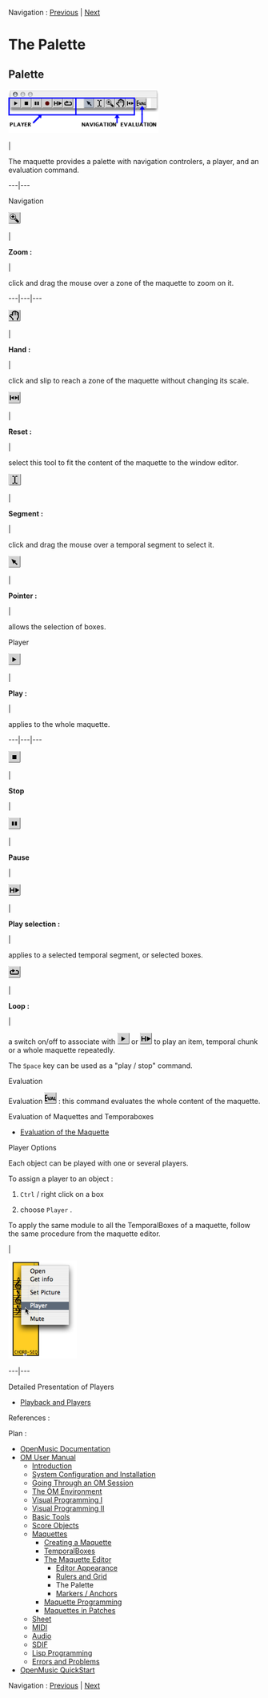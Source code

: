 Navigation : [Previous](Grid%20and%20Rulers "page
précédente\(Rulers and Grid\)") | [Next](Markers "page
suivante\(Markers / Anchors\)")


# The Palette

## Palette

[![](../res/palette_1.png)](../res/palette.png "Cliquez pour agrandir")

|

The maquette provides a palette with navigation controlers, a player, and an
evaluation command.  
  
---|---  
  
Navigation

![](../res/loupe_icon.png)

|

**Zoom :**

|

click and drag the mouse over a zone of the maquette to zoom on it.  
  
---|---|---  
  
![](../res/grab_icon.png)

|

**Hand :**

|

click and slip to reach a zone of the maquette without changing its scale.  
  
![](../res/resize_icon_1.png)

|

**Reset :**

|

select this tool to fit the content of the maquette to the window editor.  
  
![](../res/select_icon.png)

|

**Segment :**

|

click and drag the mouse over a temporal segment to select it.  
  
![](../res/arrow_icon_1.png)

|

**Pointer :**

|

allows the selection of boxes.  
  
Player

![](../res/play_icon_1.png)

|

**Play :**

|

applies to the whole maquette.  
  
---|---|---  
  
![](../res/stop_icon.png)

|

**Stop**

|  
  
![](../res/pause_icon.png)

|

**Pause**

|  
  
![](../res/playselection_icon.png)

|

**Play selection :**

|

applies to a selected temporal segment, or selected boxes.  
  
![](../res/loop_icon.png)

|

**Loop :**

|

a switch on/off to associate with ![](../res/play_icon_1.png) or
![](../res/playselection_icon.png) to play an item, temporal chunk or a whole
maquette repeatedly.  
  
The `Space` key can be used as a "play / stop" command.

Evaluation

Evaluation ![](../res/eval_icon.png) : this command evaluates the whole
content of the maquette.

Evaluation of Maquettes and Temporaboxes

  * [Evaluation of the Maquette](MaquetteEvaluation)

Player Options

Each object can be played with one or several players.

To assign a player to an object :

  1. `Ctrl` / right click on a box 

  2. choose `Player` . 

To apply the same module to all the TemporalBoxes of a maquette, follow the
same procedure from the maquette editor.

|

![](../res/chooseplayer.png)  
  
---|---  
  
Detailed Presentation of Players

  * [Playback and Players](1-Play)

References :

Plan :

  * [OpenMusic Documentation](OM-Documentation)
  * [OM User Manual](OM-User-Manual)
    * [Introduction](00-Sommaire)
    * [System Configuration and Installation](Installation)
    * [Going Through an OM Session](Goingthrough)
    * [The OM Environment](Environment)
    * [Visual Programming I](BasicVisualProgramming)
    * [Visual Programming II](AdvancedVisualProgramming)
    * [Basic Tools](BasicObjects)
    * [Score Objects](ScoreObjects)
    * [Maquettes](Maquettes)
      * [Creating a Maquette](Maquette)
      * [TemporalBoxes](TemporalBoxes)
      * [The Maquette Editor](Editor)
        * [Editor Appearance](EditorAppearance)
        * [Rulers and Grid](Grid%20and%20Rulers)
        * The Palette
        * [Markers / Anchors](Markers)
      * [Maquette Programming](Programming%20Maquette)
      * [Maquettes in Patches](Maquettes%20in%20Patches)
    * [Sheet](Sheet)
    * [MIDI](MIDI)
    * [Audio](Audio)
    * [SDIF](SDIF)
    * [Lisp Programming](Lisp)
    * [Errors and Problems](errors)
  * [OpenMusic QuickStart](QuickStart-Chapters)

Navigation : [Previous](Grid%20and%20Rulers "page
précédente\(Rulers and Grid\)") | [Next](Markers "page
suivante\(Markers / Anchors\)")

